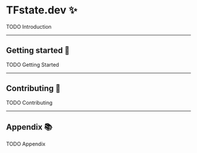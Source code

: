 # TFstate.dev ✨

TODO Introduction

---

## Getting started 🚀

TODO Getting Started

---

## Contributing 💪

TODO Contributing

---

## Appendix 📚

TODO Appendix
